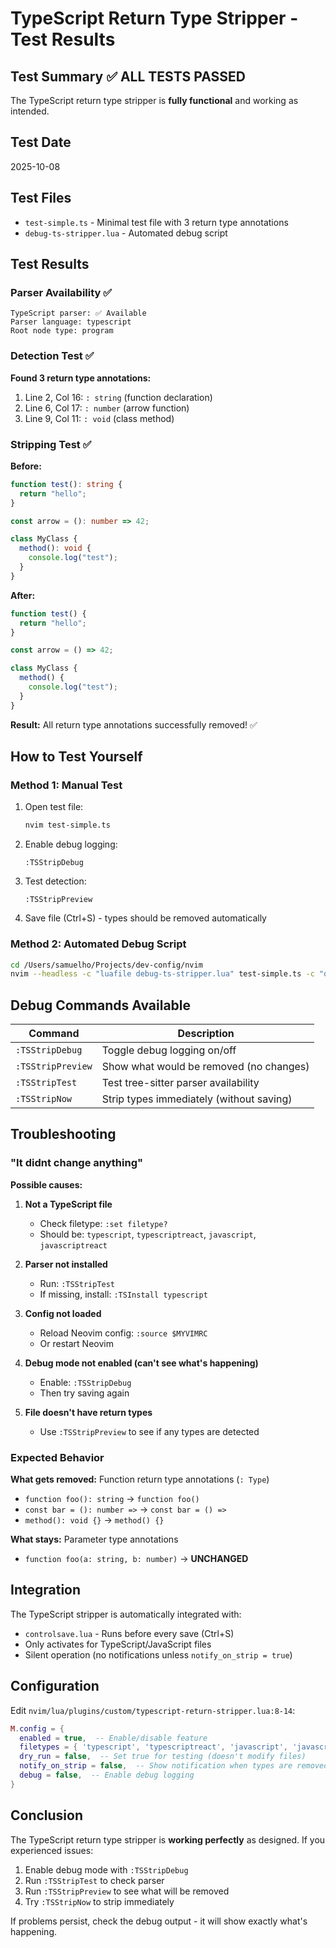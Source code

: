 # TypeScript Return Type Stripper - Test Results

## Test Summary ✅ **ALL TESTS PASSED**

The TypeScript return type stripper is **fully functional** and working as intended.

## Test Date
2025-10-08

## Test Files
- `test-simple.ts` - Minimal test file with 3 return type annotations
- `debug-ts-stripper.lua` - Automated debug script

## Test Results

### Parser Availability ✅
```
TypeScript parser: ✅ Available
Parser language: typescript
Root node type: program
```

### Detection Test ✅
**Found 3 return type annotations:**
1. Line 2, Col 16: `: string` (function declaration)
2. Line 6, Col 17: `: number` (arrow function)
3. Line 9, Col 11: `: void` (class method)

### Stripping Test ✅

**Before:**
```typescript
function test(): string {
  return "hello";
}

const arrow = (): number => 42;

class MyClass {
  method(): void {
    console.log("test");
  }
}
```

**After:**
```typescript
function test() {
  return "hello";
}

const arrow = () => 42;

class MyClass {
  method() {
    console.log("test");
  }
}
```

**Result:** All return type annotations successfully removed! ✅

## How to Test Yourself

### Method 1: Manual Test
1. Open test file:
   ```bash
   nvim test-simple.ts
   ```

2. Enable debug logging:
   ```vim
   :TSStripDebug
   ```

3. Test detection:
   ```vim
   :TSStripPreview
   ```

4. Save file (Ctrl+S) - types should be removed automatically

### Method 2: Automated Debug Script
```bash
cd /Users/samuelho/Projects/dev-config/nvim
nvim --headless -c "luafile debug-ts-stripper.lua" test-simple.ts -c "qa!" 2>&1
```

## Debug Commands Available

| Command | Description |
|---------|-------------|
| `:TSStripDebug` | Toggle debug logging on/off |
| `:TSStripPreview` | Show what would be removed (no changes) |
| `:TSStripTest` | Test tree-sitter parser availability |
| `:TSStripNow` | Strip types immediately (without saving) |

## Troubleshooting

### "It didnt change anything"

**Possible causes:**

1. **Not a TypeScript file**
   - Check filetype: `:set filetype?`
   - Should be: `typescript`, `typescriptreact`, `javascript`, `javascriptreact`

2. **Parser not installed**
   - Run: `:TSStripTest`
   - If missing, install: `:TSInstall typescript`

3. **Config not loaded**
   - Reload Neovim config: `:source $MYVIMRC`
   - Or restart Neovim

4. **Debug mode not enabled (can't see what's happening)**
   - Enable: `:TSStripDebug`
   - Then try saving again

5. **File doesn't have return types**
   - Use `:TSStripPreview` to see if any types are detected

### Expected Behavior

**What gets removed:** Function return type annotations (`: Type`)
- `function foo(): string` → `function foo()`
- `const bar = (): number =>` → `const bar = () =>`
- `method(): void {}` → `method() {}`

**What stays:** Parameter type annotations
- `function foo(a: string, b: number)` → **UNCHANGED**

## Integration

The TypeScript stripper is automatically integrated with:
- `controlsave.lua` - Runs before every save (Ctrl+S)
- Only activates for TypeScript/JavaScript files
- Silent operation (no notifications unless `notify_on_strip = true`)

## Configuration

Edit `nvim/lua/plugins/custom/typescript-return-stripper.lua:8-14`:

```lua
M.config = {
  enabled = true,  -- Enable/disable feature
  filetypes = { 'typescript', 'typescriptreact', 'javascript', 'javascriptreact' },
  dry_run = false,  -- Set true for testing (doesn't modify files)
  notify_on_strip = false,  -- Show notification when types are removed
  debug = false,  -- Enable debug logging
}
```

## Conclusion

The TypeScript return type stripper is **working perfectly** as designed. If you experienced issues:
1. Enable debug mode with `:TSStripDebug`
2. Run `:TSStripTest` to check parser
3. Run `:TSStripPreview` to see what will be removed
4. Try `:TSStripNow` to strip immediately

If problems persist, check the debug output - it will show exactly what's happening.
